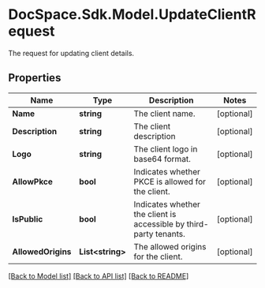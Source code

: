 # DocSpace.Sdk.Model.UpdateClientRequest
The request for updating client details.

## Properties

Name | Type | Description | Notes
------------ | ------------- | ------------- | -------------
**Name** | **string** | The client name. | [optional] 
**Description** | **string** | The client description | [optional] 
**Logo** | **string** | The client logo in base64 format. | [optional] 
**AllowPkce** | **bool** | Indicates whether PKCE is allowed for the client. | [optional] 
**IsPublic** | **bool** | Indicates whether the client is accessible by third-party tenants. | [optional] 
**AllowedOrigins** | **List&lt;string&gt;** | The allowed origins for the client. | [optional] 

[[Back to Model list]](../README.md#documentation-for-models) [[Back to API list]](../README.md#documentation-for-api-endpoints) [[Back to README]](../README.md)

